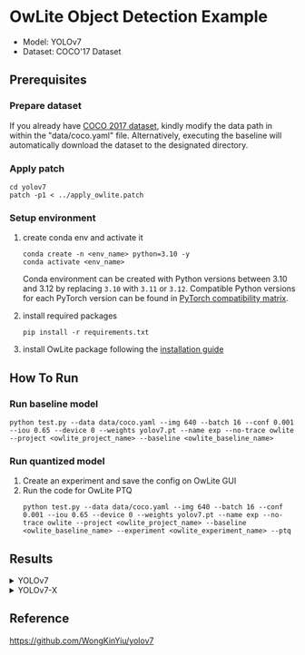 # OwLite Object Detection Example 
- Model: YOLOv7
- Dataset: COCO'17 Dataset

## Prerequisites

### Prepare dataset
If you already have [COCO 2017 dataset](http://cocodataset.org), kindly modify the data path in within the "data/coco.yaml" file. Alternatively, executing the baseline will automatically download the dataset to the designated directory.

### Apply patch
```
cd yolov7
patch -p1 < ../apply_owlite.patch
```

### Setup environment
1. create conda env and activate it
    ```
    conda create -n <env_name> python=3.10 -y
    conda activate <env_name>
    ```
    Conda environment can be created with Python versions between 3.10 and 3.12 by replacing ```3.10``` with ```3.11``` or ```3.12```. Compatible Python versions for each PyTorch version can be found in [PyTorch compatibility matrix](https://github.com/pytorch/pytorch/blob/main/RELEASE.md#release-compatibility-matrix).

2. install required packages
    ```
    pip install -r requirements.txt
    ```
3. install OwLite package following the [installation guide](https://squeezebits.gitbook.io/owlite/user-guide/getting-started/install)

## How To Run

### Run baseline model
```
python test.py --data data/coco.yaml --img 640 --batch 16 --conf 0.001 --iou 0.65 --device 0 --weights yolov7.pt --name exp --no-trace owlite --project <owlite_project_name> --baseline <owlite_baseline_name>
```

### Run quantized model
1. Create an experiment and save the config on OwLite GUI
2. Run the code for OwLite PTQ 
    ```
    python test.py --data data/coco.yaml --img 640 --batch 16 --conf 0.001 --iou 0.65 --device 0 --weights yolov7.pt --name exp --no-trace owlite --project <owlite_project_name> --baseline <owlite_baseline_name> --experiment <owlite_experiment_name> --ptq
    ```

## Results

<details>
<summary>YOLOv7</summary>

### Configuration

#### Quantization Configuration

- Apply OwLite Recommended Config with the following calibration method
  - PTQ calibration: MSE
    
### Accuracy and Latency Results
TensorRT Evaluation GPU: A6000

| Quantization    | Input Size        | mAP 0.50~0.95 (%) | mAP 0.50 (%) | GPU Latency (ms) | 
| --------------- |:-----------------:|:-----------------:|:------------:|:----------------:|
| FP16 TensorRT   | (16, 3, 640, 640) | 50.9              | 69.4         | 27.38            |
| OwLite INT8 PTQ | (16, 3, 640, 640) | 50.6              | 69.2         | 14.36            |
| INT8 TensorRT   | (16, 3, 640, 640) | 38.9              | 59.5         | 15.74            |

- The INT8 TensorRT engine was built by applying FP16 and INT8 flags using [Polygraphy](https://github.com/NVIDIA/TensorRT/tree/main/tools/Polygraphy), as further explained in [TRT Developer Guide](https://docs.nvidia.com/deeplearning/tensorrt/developer-guide).
</details>

<details>
<summary>YOLOv7-X</summary>

### Configuration

#### Quantization Configuration

- Apply OwLite Recommended Config with the following calibration method
  - PTQ calibration: MSE
    
### Accuracy and Latency Results
TensorRT Evaluation GPU: A6000

| Quantization    | Input Size        | mAP 0.50~0.95 (%) | mAP 0.50 (%) | GPU Latency (ms) | 
| --------------- |:-----------------:|:-----------------:|:------------:|:----------------:|
| FP16 TensorRT   | (16, 3, 640, 640) | 52.5             | 70.5         | 43.59            |
| OwLite INT8 PTQ | (16, 3, 640, 640) | 52.2             | 70.4         | 23.83            |
| INT8 TensorRT   | (16, 3, 640, 640) | 48.1             | 65.3         | 24.08            |

- The INT8 TensorRT engine was built by applying FP16 and INT8 flags using [Polygraphy](https://github.com/NVIDIA/TensorRT/tree/main/tools/Polygraphy), as further explained in [TRT Developer Guide](https://docs.nvidia.com/deeplearning/tensorrt/developer-guide).
</details>

## Reference
https://github.com/WongKinYiu/yolov7
